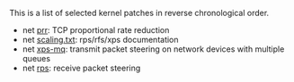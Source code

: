 This is a list of selected kernel patches in reverse chronological order.

  * net [prr](http://patchwork.ozlabs.org/patch/110857/): TCP proportional rate reduction
  * net [scaling.txt](http://patchwork.ozlabs.org/patch/109225/): rps/rfs/xps documentation
  * net [xps-mq](http://patchwork.ozlabs.org/patch/62440/): transmit packet steering on network devices with multiple queues
  * net [rps](http://patchwork.ozlabs.org/patch/47301/): receive packet steering